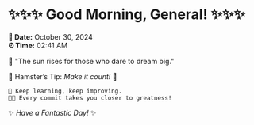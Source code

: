 # ✨✨✨ Good Morning, General! ✨✨✨

**📅 Date:** October 30, 2024  
**⏰ Time:** 02:41 AM  

🌅 "The sun rises for those who dare to dream big."  

🐹 Hamster’s Tip: _Make it count!_ 💪  

```
🚀 Keep learning, keep improving.  
🧑‍💻 Every commit takes you closer to greatness!  
```

✨ *Have a Fantastic Day!* ✨  
